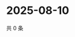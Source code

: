 # 2025-08-10

共 0 条

<!-- BEGIN ZHIHUVIDEO -->
<!-- 最后更新时间 Sun Aug 10 2025 12:33:21 GMT+0800 (China Standard Time) -->

<!-- END ZHIHUVIDEO -->
